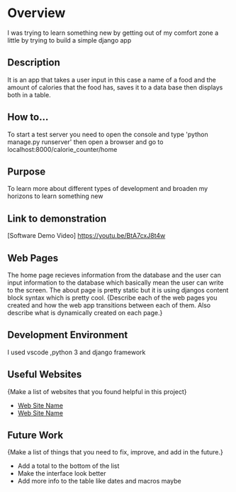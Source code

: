 # Overview

I was trying to learn something new by getting out of my comfort zone a little by trying to build a simple django app

## Description
It is an app that takes a user input in this case a name of a food and the amount of calories that the food has, saves it to a data base then displays both in a table.

## How to...
To start a test server you need to open the console and type 'python manage.py runserver' then open a browser and go to localhost:8000/calorie_counter/home 

## Purpose
  To learn more about different types of development and broaden my horizons to learn something new

## Link to demonstration
[Software Demo Video] https://youtu.be/BtA7cxJ8t4w

## Web Pages

The home page recieves information from the database and the user can input information to the database which basically mean the user can write to the screen. The about page is pretty static but it is using djangos content block syntax which is pretty cool.
{Describe each of the web pages you created and how the web app transitions between each of them.  Also describe what is dynamically created on each page.}

## Development Environment

I used vscode ,python 3 and django framework


## Useful Websites

{Make a list of websites that you found helpful in this project}
* [Web Site Name](http://url.link.goes.here)
* [Web Site Name](http://url.link.goes.here)

## Future Work

{Make a list of things that you need to fix, improve, and add in the future.}
* Add a total to the bottom of the list
* Make the interface look better
* Add more info to the table like dates and macros maybe
